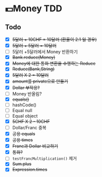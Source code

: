# 💵Money TDD

## Todo

- [x] ~~5달러 + 10CHF = 10달러 (환율이 2:1 일 경우)~~
- [x] ~~5달러 + 5달러 = 10달러~~
- [ ] 5달러 +5달러에서 Money 반환하기
- [x] ~~Bank.reduce(Money)~~
- [x] ~~Money에 대한 통화 변환을 수행하는 Reduce~~
- [x] ~~Reduce(Bank,String)~~
- [x] ~~5달러 X 2 = 10달러~~
- [x] ~~amount를 private으로 만들기~~
- [x] ~~Dollar 부작용?~~
- [ ] Money 반올림?
- [x] ~~equals()~~
- [ ] hashCode()
- [ ] Equal null
- [ ] Equal object
- [x] ~~5CHF X 2 - 10CHF~~
- [ ] Dollar/Franc 중복
- [x] ~~공용 equals~~
- [x] ~~공용 times~~
- [x] ~~Franc과 Dollar 비교하기~~
- [x] ~~통화?~~
- [ ] `testFrancMultiplication()` 제거
- [x] ~~Sum.plus~~
- [x] ~~Expression.times~~

